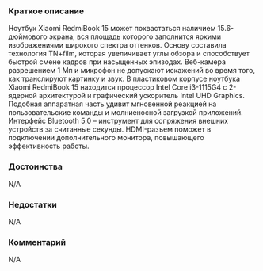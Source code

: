 ### **Краткое описание**
Ноутбук Xiaomi RedmiBook 15 может похвастаться наличием 15.6-дюймового экрана, вся площадь которого заполнится яркими изображениями широкого спектра оттенков. Основу составила технология TN+film, которая увеличивает углы обзора и способствует быстрой смене кадров при насыщенных эпизодах. Веб-камера разрешением 1 Мп и микрофон не допускают искажений во время того, как транслируют картинку и звук.  В пластиковом корпусе ноутбука Xiaomi RedmiBook 15 находится процессор Intel Core i3-1115G4 с 2-ядерной архитектурой и графический ускоритель Intel UHD Graphics. Подобная аппаратная часть удивит мгновенной реакцией на пользовательские команды и молниеносной загрузкой приложений. Интерфейс Bluetooth 5.0 – инструмент для сопряжения внешних устройств за считанные секунды. HDMI-разъем поможет в подключении дополнительного монитора, повышающего эффективность работы.

### **Достоинства**
N/A

### **Недостатки**
N/A

### **Комментарий**
N/A
